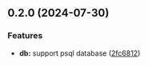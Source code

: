 ## 0.2.0 (2024-07-30)


### Features

* **db:** support psql database ([2fc6812](https://github.com/l4rm4nd/Django-Ultimate/commit/2fc6812fc4b804906c5be4c107697a462eec70a6))

